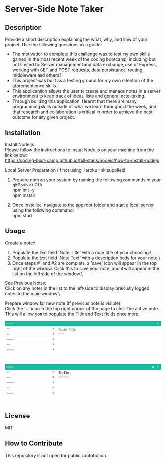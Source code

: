 # Server-Side Note Taker

## Description

Provide a short description explaining the what, why, and how of your project. Use the following questions as a guide:

- The motivation to complete this challenge was to test my own skills gained in the most recent week of the coding bootcamp, including but not limited to: Server management and data exchange, use of Express, working with GET and POST requests, data persistance, routing, middleware and others?
- This project was built as a testing ground for my own retention of the aforementioned skills.
- This applicantion allows the user to create and manage notes in a server environment to keep track of ideas, lists and general note-taking.
- Through building this application, I learnt that there are many programming skills outside of what we learn throughout the week, and that research and collaboration is critical in order to achieve the best outcome for any given project.



## Installation

Install Node.js\
Please follow the instructions to install Node.js on your machine from the link below:\
https://coding-boot-camp.github.io/full-stack/nodejs/how-to-install-nodejs

Local Server Preparation (if not using Heroku link supplied)
1) Prepare npm on your system by running the following commands in your gitBash or CLI:\
npm init -y\
npm install

2) Once installed, navigate to the app root folder and start a local server using the following command:\
npm start

## Usage
Create a note:\
1) Populate the text field 'Note Title' with a note title of your choosing.\
2) Populate the text field 'Note Text' with a description body for your note.\
3) Once steps #1 and #2 are complete, a 'save' icon will appear in the top right of the window. Click this to save your note, and it will appear in the list on the left side of the window.\

See Previous Notes:\
Click on any notes in the list to the left-side to display preiously logged notes to the main window.\

Prepare window for new note (If previous note is visible):\
Click the '+' icon in the top right corner of the page to clear the active note. This will allow you to populate the Title and Text fields once more.

![alt text](/assets/screenshot1.JPG)
![alt text](/assets/Screenshot2.JPG)

## License

MIT

## How to Contribute

This repository is not open for public contribution.

